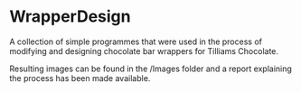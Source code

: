 # WrapperDesign
A collection of simple programmes that were used in the process of modifying and designing chocolate bar wrappers for Tilliams Chocolate.

Resulting images can be found in the /Images folder and a report explaining the process has been made available.
